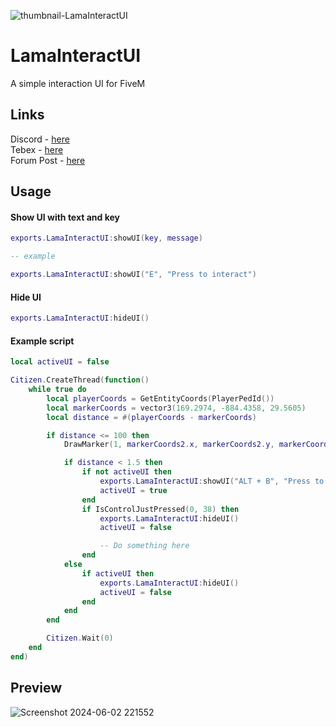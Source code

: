 
![thumbnail-LamaInteractUI](https://github.com/LamaDevelopment/LamaInteractUI/assets/72563937/5678bf96-81c1-4b8d-87a5-5519d5e79890)

# LamaInteractUI
A simple interaction UI for FiveM

## Links
Discord - [here](https://discord.gg/umH2Xx8cFz)<br>
Tebex - [here](https://store.lamadev.shop/)<br>
Forum Post - [here](https://forum.cfx.re/t/free-standalone-interact-ui-lama-development/5238931)

## Usage

#### Show UI with text and key
```lua
exports.LamaInteractUI:showUI(key, message)

-- example

exports.LamaInteractUI:showUI("E", "Press to interact")
```

#### Hide UI
```lua
exports.LamaInteractUI:hideUI()
```

#### Example script
```lua
local activeUI = false

Citizen.CreateThread(function()
    while true do
        local playerCoords = GetEntityCoords(PlayerPedId())
        local markerCoords = vector3(169.2974, -884.4358, 29.5605)
        local distance = #(playerCoords - markerCoords)

        if distance <= 100 then
            DrawMarker(1, markerCoords2.x, markerCoords2.y, markerCoords2.z, 0, 0, 0, 0, 0, 0, 1.5, 1.5, 1.5, 255, 0, 0, 200, 0, 0, 0, 0)

            if distance < 1.5 then
                if not activeUI then
                    exports.LamaInteractUI:showUI("ALT + B", "Press to interact")
                    activeUI = true
                end
                if IsControlJustPressed(0, 38) then
                    exports.LamaInteractUI:hideUI()
                    activeUI = false

                    -- Do something here
                end
            else
                if activeUI then
                    exports.LamaInteractUI:hideUI()
                    activeUI = false
                end
            end
        end

        Citizen.Wait(0)
    end
end)
```

## Preview
![Screenshot 2024-06-02 221552](https://github.com/LamaDevelopment/LamaInteractUI/assets/72563937/f621d3e1-a0f3-4e65-8662-4178d17f7386)

